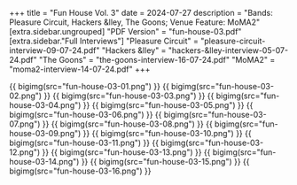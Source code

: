 +++
title = "Fun House Vol. 3"
date = 2024-07-27
description = "Bands: Pleasure Circuit, Hackers &lley, The Goons; Venue Feature: MoMA2"
[extra.sidebar.ungrouped]
"PDF Version" = "fun-house-03.pdf"
[extra.sidebar."Full Interviews"]
"Pleasure Circuit" = "pleasure-circuit-interview-09-07-24.pdf"
"Hackers &lley" = "hackers-&lley-interview-05-07-24.pdf"
"The Goons" = "the-goons-interview-16-07-24.pdf"
"MoMA2" = "moma2-interview-14-07-24.pdf"
+++


{{ bigimg(src="fun-house-03-01.png") }}
{{ bigimg(src="fun-house-03-02.png") }}
{{ bigimg(src="fun-house-03-03.png") }}
{{ bigimg(src="fun-house-03-04.png") }}
{{ bigimg(src="fun-house-03-05.png") }}
{{ bigimg(src="fun-house-03-06.png") }}
{{ bigimg(src="fun-house-03-07.png") }}
{{ bigimg(src="fun-house-03-08.png") }}
{{ bigimg(src="fun-house-03-09.png") }}
{{ bigimg(src="fun-house-03-10.png") }}
{{ bigimg(src="fun-house-03-11.png") }}
{{ bigimg(src="fun-house-03-12.png") }}
{{ bigimg(src="fun-house-03-13.png") }}
{{ bigimg(src="fun-house-03-14.png") }}
{{ bigimg(src="fun-house-03-15.png") }}
{{ bigimg(src="fun-house-03-16.png") }}
